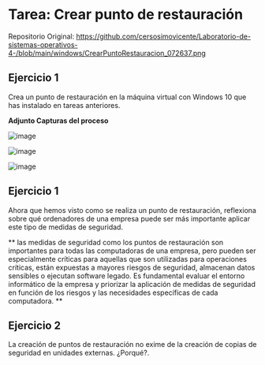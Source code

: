 
# Tarea: Crear punto de restauración
Repositorio Original:
https://github.com/cersosimovicente/Laboratorio-de-sistemas-operativos-4-/blob/main/windows/CrearPuntoRestauracion_072637.png

## Ejercicio 1

Crea un punto de restauración en la máquina virtual con Windows 10 que has instalado en tareas anteriores.

**Adjunto Capturas del proceso**


![image](https://github.com/tizixpk/InstalacionWindows.Lab6/assets/170434202/cc71d6d7-226e-452d-9824-a7fcb200ee3f)

![image](https://github.com/tizixpk/InstalacionWindows.Lab6/assets/170434202/9a237a46-c7e2-40d7-869d-13acdb4b62cb)

![image](https://github.com/tizixpk/InstalacionWindows.Lab6/assets/170434202/cc2635f9-f3fc-43b9-8a1d-ee84a15b640d)


## Ejercicio 1

Ahora que hemos visto como se realiza un punto de restauración, reflexiona sobre qué ordenadores de una empresa puede ser más importante aplicar este tipo de medidas de seguridad.

** las medidas de seguridad como los puntos de restauración son importantes para todas las computadoras de una empresa, pero pueden ser especialmente críticas para aquellas que son utilizadas para operaciones críticas, están expuestas a mayores riesgos de seguridad, almacenan datos sensibles o ejecutan software legado. Es fundamental evaluar el entorno informático de la empresa y priorizar la aplicación de medidas de seguridad en función de los riesgos y las necesidades específicas de cada computadora. **
 
## Ejercicio 2

La creación de puntos de restauración no exime de la creación de copias de seguridad en unidades externas. ¿Porqué?.
